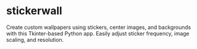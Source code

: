 # stickerwall
Create custom wallpapers using stickers, center images, and backgrounds with this Tkinter-based Python app. Easily adjust sticker frequency, image scaling, and resolution.
